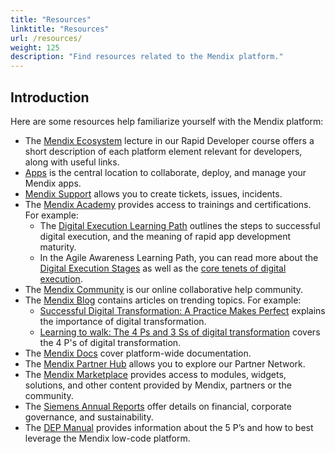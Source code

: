 ```yaml
---
title: "Resources"
linktitle: "Resources"
url: /resources/
weight: 125
description: "Find resources related to the Mendix platform."
---
```


## Introduction

Here are some resources help familiarize yourself with the Mendix platform:

* The [Mendix Ecosystem](https://academy.mendix.com/link/modules/78/lectures/504/1.3-Mendix-Ecosystem) lecture in our Rapid Developer course offers a short description of each platform element relevant for developers, along with useful links. 
* [Apps](/developerportal/) is the central location to collaborate, deploy, and manage your Mendix apps.
* [Mendix Support](https://support.mendix.com/hc/en-us) allows you to create tickets, issues, incidents.
* The [Mendix Academy](https://academy.mendix.com/index3.html) provides access to trainings and certifications. For example:  
    * The [Digital Execution Learning Path](https://academy.mendix.com/link/paths/52/Digital-Execution) outlines the steps to successful digital execution, and the meaning of rapid app development maturity.
    * In the Agile Awareness Learning Path, you can read more about the [Digital Execution Stages](https://academy.mendix.com/link/modules/389/lectures/3133/2.2-Digital-Execution-Stages:-Start,-Structure,-Scale) as well as the [core tenets of digital execution](https://academy.mendix.com/link/modules/389/lectures/3135/2.4-People,-Portfolio,-Process,-and-Platform-(4-P’s)).
* The [Mendix Community](https://community.mendix.com/p/questions) is our online collaborative help community. 
* The [Mendix Blog](https://www.mendix.com/blog/) contains articles on trending topics. For example:
    * [Successful Digital Transformation: A Practice Makes Perfect](https://www.mendix.com/blog/successful-digital-transformation-a-practice-makes-perfect/) explains the importance of digital transformation.
    * [Learning to walk: The 4 Ps and 3 Ss of digital transformation](https://www.mendix.com/blog/digital-transformation-a-matter-of-time/#learning-to-walk-the-4-ps-and-3-ss-of-digital-transformation) covers the 4 P's of digital transformation.
* The [Mendix Docs](/) cover platform-wide documentation.
* The [Mendix Partner Hub](https://www.mendix.com/partners/) allows you to explore our Partner Network. 
* The [Mendix Marketplace](https://marketplace.mendix.com/) provides access to modules, widgets, solutions, and other content provided by Mendix, partners or the community. 
* The [Siemens Annual Reports](https://www.siemens.com/global/en/company/investor-relations/events-publications-ad-hoc/annualreports.html?gclid=CjwKCAjwzo2mBhAUEiwAf7wjkpk1onH3tK1d_kOzGxjbQa5MTFF91cbKKfp7a6F3AS8mDpov1_M6choCbE8QAvD_BwE&acz=1) offer details on financial, corporate governance, and sustainability.
* The [DEP Manual](https://www.mendix.com/resources/digital-execution-manual/) provides information about the 5 P’s and how to best leverage the Mendix low-code platform.
